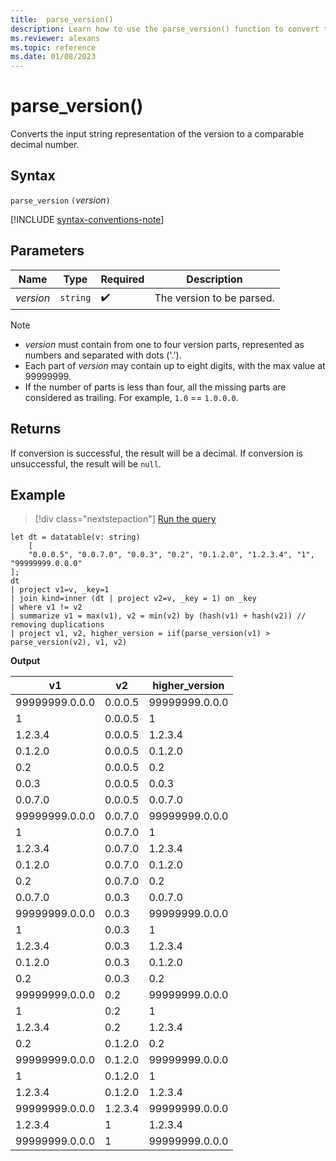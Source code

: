 ```yaml
---
title:  parse_version()
description: Learn how to use the parse_version() function to convert the input string representation of the version to a comparable decimal number,
ms.reviewer: alexans
ms.topic: reference
ms.date: 01/08/2023
---
```

# parse_version()

Converts the input string representation of the version to a comparable decimal number.

## Syntax

`parse_version` `(`*version*`)`

[!INCLUDE [syntax-conventions-note](../../includes/syntax-conventions-note.md)]

## Parameters

| Name | Type | Required | Description |
|--|--|--|--|
| *version* | `string` |  :heavy_check_mark: | The version to be parsed.|

> [!NOTE]
>
> * *version* must contain from one to four version parts, represented as numbers and separated with dots ('.').
> * Each part of *version* may contain up to eight digits, with the max value at 99999999.
> * If the number of parts is less than four, all the missing parts are considered as trailing. For example, `1.0` == `1.0.0.0`.

## Returns

If conversion is successful, the result will be a decimal.
If conversion is unsuccessful, the result will be `null`.

## Example

> [!div class="nextstepaction"]
> <a href="https://dataexplorer.azure.com/clusters/help/databases/Samples?query=H4sIAAAAAAAAA11QYU/DIBD93l/x7CeITdcyF6MG/4gxC1txZWtpAwyd8cd7UJeod8nx7t3jcWHQAV2ARKcC5W7QLD7CB2fsgRegeMm1bOqUm7Ja4H3dXOF6AWI52losowTW9V2GqTz8RPZpyuL1qehC8YXZTUe9D4itjBW2J32RLYg/TsbiZGwnjbXagdGav9TiqqbdW47J5obuvffaaXLDjSQVEf48jsqZz0xKjOqDxZZXNEydsSwKjt0FrFe+TyPcYoGCc6xWcHqcIv0HuvM8mL0KZrL+z+bJrEJvDvT2NmrnSUHmxryxWTmvr1x2f8Y/TqRlsgf/Bt4b/NePAQAA" target="_blank">Run the query</a>

```kusto
let dt = datatable(v: string)
    [
    "0.0.0.5", "0.0.7.0", "0.0.3", "0.2", "0.1.2.0", "1.2.3.4", "1", "99999999.0.0.0"
];
dt
| project v1=v, _key=1 
| join kind=inner (dt | project v2=v, _key = 1) on _key
| where v1 != v2
| summarize v1 = max(v1), v2 = min(v2) by (hash(v1) + hash(v2)) // removing duplications
| project v1, v2, higher_version = iif(parse_version(v1) > parse_version(v2), v1, v2)
```

**Output**

|v1|v2|higher_version|
|---|---|---|
|99999999.0.0.0|0.0.0.5|99999999.0.0.0|
|1|0.0.0.5|1|
|1.2.3.4|0.0.0.5|1.2.3.4|
|0.1.2.0|0.0.0.5|0.1.2.0|
|0.2|0.0.0.5|0.2|
|0.0.3|0.0.0.5|0.0.3|
|0.0.7.0|0.0.0.5|0.0.7.0|
|99999999.0.0.0|0.0.7.0|99999999.0.0.0|
|1|0.0.7.0|1|
|1.2.3.4|0.0.7.0|1.2.3.4|
|0.1.2.0|0.0.7.0|0.1.2.0|
|0.2|0.0.7.0|0.2|
|0.0.7.0|0.0.3|0.0.7.0|
|99999999.0.0.0|0.0.3|99999999.0.0.0|
|1|0.0.3|1|
|1.2.3.4|0.0.3|1.2.3.4|
|0.1.2.0|0.0.3|0.1.2.0|
|0.2|0.0.3|0.2|
|99999999.0.0.0|0.2|99999999.0.0.0|
|1|0.2|1|
|1.2.3.4|0.2|1.2.3.4|
|0.2|0.1.2.0|0.2|
|99999999.0.0.0|0.1.2.0|99999999.0.0.0|
|1|0.1.2.0|1|
|1.2.3.4|0.1.2.0|1.2.3.4|
|99999999.0.0.0|1.2.3.4|99999999.0.0.0|
|1.2.3.4|1|1.2.3.4|
|99999999.0.0.0|1|99999999.0.0.0|

